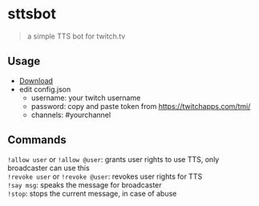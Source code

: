 # sttsbot
> a simple TTS bot for twitch.tv

## Usage
- [Download](https://github.com/hiimkoin/sttsbot/releases/tag/0.0.1)
- edit config.json
  - username: your twitch username
  - password: copy and paste token from https://twitchapps.com/tmi/
  - channels: #yourchannel

## Commands
`!allow user` or `!allow @user`: grants user rights to use TTS, only broadcaster can use this  
`!revoke user` or `!revoke @user`: revokes user rights for TTS  
`!say msg`: speaks the message for broadcaster  
`!stop`: stops the current message, in case of abuse
